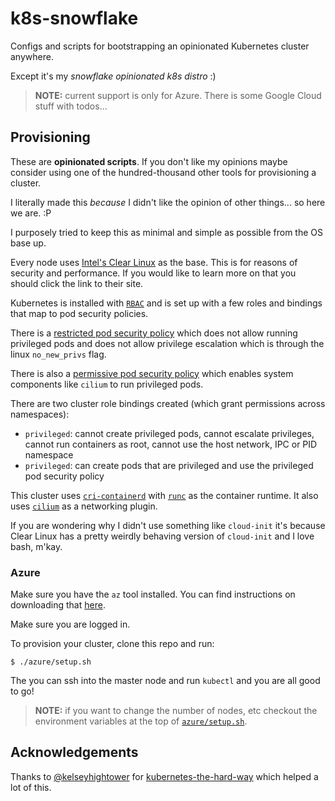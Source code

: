 # k8s-snowflake

Configs and scripts for bootstrapping an opinionated Kubernetes cluster anywhere.

Except it's my _snowflake opinionated k8s distro_ :)

> **NOTE:** current support is only for Azure. There is some Google Cloud stuff
> with todos...

## Provisioning

These are **opinionated scripts**. If you don't like my opinions maybe consider
using one of the hundred-thousand other tools for provisioning a cluster.

I literally made this _because_ I didn't like the opinion of other things... so
here we are. :P

I purposely tried to keep this as minimal and simple as possible from the OS
base up.

Every node uses [Intel's Clear Linux](https://clearlinux.org/) as the base.
This is for reasons of security and performance. If you would like to learn
more on that you should click the link to their site.

Kubernetes is installed with [`RBAC`](https://kubernetes.io/docs/admin/authorization/rbac/)
and is set up with a few roles and bindings that map to pod security policies.

There is a [restricted pod security policy](etc/pod-security-policy-restricted.yaml)
which does not allow running
privileged pods and does not allow privilege escalation which is through the linux
`no_new_privs` flag.

There is also a [permissive pod security
policy](etc/pod-security-policy-permissive.yaml) which enables system
components like `cilium` to run privileged pods.

There are two cluster role bindings created (which grant permissions across
namespaces):

- `privileged`: cannot create privileged pods, cannot escalate privileges,
  cannot run containers as root, cannot use the host network, IPC or PID
  namespace
- `privileged`: can create pods that are privileged and use the privileged pod
  security policy

This cluster uses [`cri-containerd`](https://github.com/kubernetes-incubator/cri-containerd)
with [`runc`](https://github.com/opencontainers/runc) as the container
runtime. It also uses [`cilium`](https://github.com/cilium/cilium)
as a networking plugin.

If you are wondering why I didn't use something like `cloud-init` it's because
Clear Linux has a pretty weirdly behaving version of `cloud-init` and I love
bash, m'kay.

### Azure

Make sure you have the `az` tool installed. You can find instructions on
downloading that
[here](https://docs.microsoft.com/en-us/cli/azure/install-azure-cli?view=azure-cli-latest).

Make sure you are logged in.

To provision your cluster, clone this repo and run:

```console
$ ./azure/setup.sh
```

The you can ssh into the master node and run `kubectl` and you are all good to go!

> **NOTE:** if you want to change the number of nodes, etc checkout the
> environment variables at the top of [`azure/setup.sh`](azure/setup.sh).

## Acknowledgements

Thanks to [@kelseyhightower](https://github.com/kelseyhightower) for
[kubernetes-the-hard-way](https://github.com/kelseyhightower/kubernetes-the-hard-way)
which helped a lot of this.

